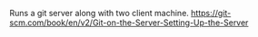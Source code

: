 Runs a git server along with two client machine. https://git-scm.com/book/en/v2/Git-on-the-Server-Setting-Up-the-Server
